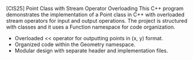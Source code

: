 [CIS25] Point Class with Stream Operator Overloading
This C++ program demonstrates the implementation of a Point class in C++ with overloaded stream operators for 
input and output operations. The project is structured with classes and it uses a Function namespace for code organization.

- Overloaded << operator for outputting points in (x, y) format.
- Organized code within the Geometry namespace.
- Modular design with separate header and implementation files.
